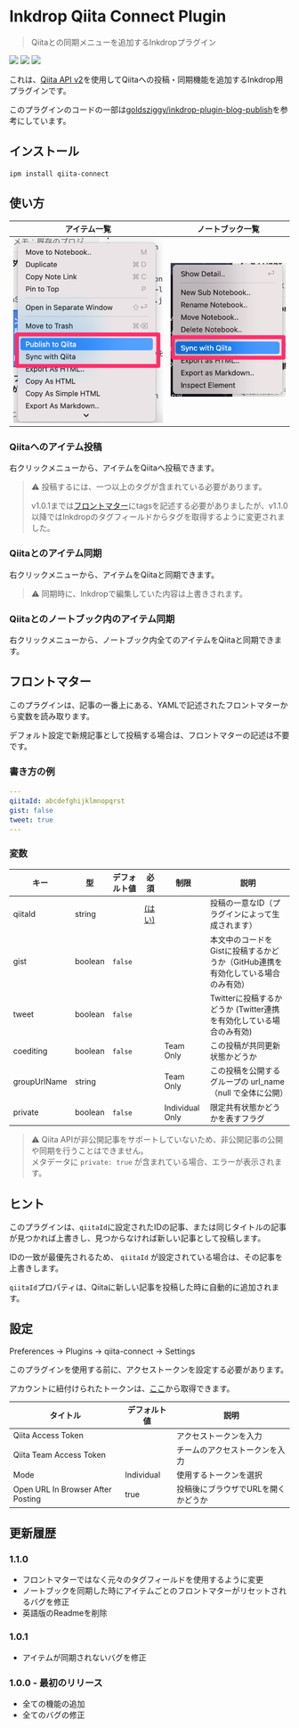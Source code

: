 # Inkdrop Qiita Connect Plugin

> Qiitaとの同期メニューを追加するInkdropプラグイン

![](https://inkdrop-plugin-badge.vercel.app/api/version/qiita-connect) ![](https://inkdrop-plugin-badge.vercel.app/api/downloads/qiita-connect) ![](https://img.shields.io/github/license/Luke-1220/inkdrop-qiita-connect?style=plastic)

これは、[Qiita API v2](https://qiita.com/api/v2/docs)を使用してQiitaへの投稿・同期機能を追加するInkdrop用プラグインです。

このプラグインのコードの一部は[goldsziggy/inkdrop-plugin-blog-publish](https://github.com/goldsziggy/inkdrop-plugin-blog-publish)を参考にしています。

## インストール

```shell
ipm install qiita-connect
```

## 使い方

| アイテム一覧 | ノートブック一覧 |
| --- | --- |
| ![item](./images/item.png) | ![item](./images/note.png) |

### Qiitaへのアイテム投稿

右クリックメニューから、アイテムをQiitaへ投稿できます。

> :warning: 投稿するには、一つ以上のタグが含まれている必要があります。
> 
> v1.0.1までは[フロントマター](#フロントマター)にtagsを記述する必要がありましたが、v1.1.0以降ではInkdropのタグフィールドからタグを取得するように変更されました。

### Qiitaとのアイテム同期

右クリックメニューから、アイテムをQiitaと同期できます。

> :warning: 同期時に、Inkdropで編集していた内容は上書きされます。

### Qiitaとのノートブック内のアイテム同期

右クリックメニューから、ノートブック内全てのアイテムをQiitaと同期できます。

## フロントマター

このプラグインは、記事の一番上にある、YAMLで記述されたフロントマターから変数を読み取ります。

デフォルト設定で新規記事として投稿する場合は、フロントマターの記述は不要です。

### 書き方の例

```yaml
---
qiitaId: abcdefghijklmnopqrst
gist: false
tweet: true
---
```

### 変数

| キー | 型 | デフォルト値 | 必須 |  制限 | 説明 |
| --- | --- | --- | --- |  --- | --- |
| qiitaId | string | | [ (はい) ](#ヒント) | | 投稿の一意なID（プラグインによって生成されます） |
| gist | boolean | `false` |  |  | 本文中のコードをGistに投稿するかどうか（GitHub連携を有効化している場合のみ有効）|
| tweet | boolean | `false` |  |  | Twitterに投稿するかどうか (Twitter連携を有効化している場合のみ有効) |
| coediting | boolean | `false` |  | Team Only | この投稿が共同更新状態かどうか |
| groupUrlName | string |  |  | Team Only | この投稿を公開するグループの url_name（null で全体に公開） |
| private | boolean | `false` |  | Individual Only | 限定共有状態かどうかを表すフラグ |

> :warning: Qiita APIが非公開記事をサポートしていないため、非公開記事の公開や同期を行うことはできません。<br>メタデータに `private: true` が含まれている場合、エラーが表示されます。

## ヒント

このプラグインは、`qiitaId`に設定されたIDの記事、または同じタイトルの記事が見つかれば上書きし、見つからなければ新しい記事として投稿します。

IDの一致が最優先されるため、 `qiitaId` が設定されている場合は、その記事を上書きします。

`qiitaId`プロパティは、Qiitaに新しい記事を投稿した時に自動的に追加されます。

## 設定

Preferences -> Plugins -> qiita-connect -> Settings

このプラグインを使用する前に、アクセストークンを設定する必要があります。

アカウントに紐付けられたトークンは、[ここ](https://qiita.com/settings/applications)から取得できます。

| タイトル | デフォルト値 | 説明 |
| ---- | ---- | ---- |
| Qiita Access Token |  | アクセストークンを入力 |
| Qiita Team Access Token |  | チームのアクセストークンを入力 |
| Mode | Individual | 使用するトークンを選択 |
| Open URL In Browser After Posting | true | 投稿後にブラウザでURLを開くかどうか |

## 更新履歴

### 1.1.0
* フロントマターではなく元々のタグフィールドを使用するように変更
* ノートブックを同期した時にアイテムごとのフロントマターがリセットされるバグを修正
* 英語版のReadmeを削除

### 1.0.1
* アイテムが同期されないバグを修正

### 1.0.0 - 最初のリリース
* 全ての機能の追加
* 全てのバグの修正
